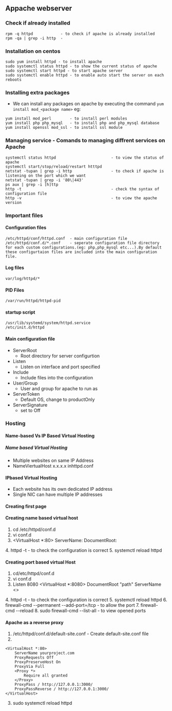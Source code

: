 ## Appache webserver

### Check if already installed
```
rpm -q httpd            - to check if apache is already installed
rpm -qa | grep -i http  - 
```
### Installation on centos
```
sudo yum install httpd - to install apache
sudo systemctl status httpd - to show the current status of apache
sudo systemctl start httpd - to start apache server
sudo systemctl enable httpd - to enable auto start the server on each reboots
```
### Installing extra packages
* We can install any packages on apache by executing the command `yum install mod_<package name>`
eg:

```
yum install mod_perl        - to install perl modules
yum install php php_mysql   - to install php and php_mysql database 
yum install openssl mod_ssl - to install ssl module
```
### Managing service - Comands to managing diffrent services on Apache
```
systemctl status httpd                        - to view the status of apache
systemctl start/stop/reload/restart htttpd
netstat -tupan | grep -i http                 - to check if apache is listening on the port which we want
netstat -tupan | grep -i '80\|443'    
ps aux | grep -i [h]ttp                       
http -t                                       - check the syntax of configuration file
http -v                                       - to view the apache version
```

### Important files
#### Configuration files
```
/etc/httpd/conf/httpd.conf  - main configuration file
/etc/httpd/conf.d/*.conf    - seperate configuration file directory for each custom configurations.(eg: php,php_mysql etc...).By default these configurtaion files are included into the main configuration file.
```
#### Log files
```
var/log/httpd/*
```
#### PID Files
```
/var/run/httpd/httpd-pid
```
#### startup script
```
/usr/lib/systemd/system/httpd.service
/etc/init.d/httpd
```

#### Main configuration file
* ServerRoot
  * Root directory for server configurtion
* Listen
  * Listen on interface and port specified
* Include 
  * Include files into the configuration
* User/Group
  * User and group for apache to run as
* ServerToken
  * Default OS, change to productOnly
* ServerSignature
  * set to Off      


### Hosting
#### Name-based Vs IP Based Virtual Hosting
##### Name based Virtual Hosting
* Multiple websites on same IP Address
* NameViertualHost x.x.x.x inhttpd.conf

#### IPbased Virtual Hosting
* Each website has its own dedicated IP address
* Single NIC can have multiple IP addresses

#### Creating first page

#### Creating  name based virtual host

1. cd /etc/httpd/conf.d
2. vi conf.d
3. <VirtualHost *:80>
    ServerName:<name>
    DocumentRoot:<path>
  </VirtualHost>
4. httpd -t - to check the configuration is correct
5. systemctl reload httpd  

#### Creating port based virtual Host
1. cd/etc/httpd/conf.d
2. vi conf.d
3. Listen 8080
  <VirtualHost *:8080>
  DocumentRoot "path"
  ServerName <>
  </VirtualHost>
4. httpd -t - to check the configuration is correct
5. systemctl reload httpd
6. firewall-cmd --permanent --add-port=<port number>/tcp - to allow the port
7. firewall-cmd --reload
8. sudo firewall-cmd --list-all - to view opened ports

#### Apache as a reverse proxy
1. /etc/httpd/conf.d/default-site.conf  - Create default-site.conf file 
3.
```
<VirtualHost *:80>
    ServerName yourproject.com
    ProxyRequests Off
    ProxyPreserveHost On
    ProxyVia Full
    <Proxy *>
        Require all granted
    </Proxy>
    ProxyPass / http://127.0.0.1:3000/
    ProxyPassReverse / http://127.0.0.1:3000/
</VirtualHost>
``` 
3. sudo systemctl reload httpd